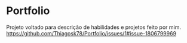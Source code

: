 # Portfolio
Projeto voltado para descrição de habilidades e projetos feito por mim.
https://github.com/Thiagosk78/Portfolio/issues/1#issue-1806799969

